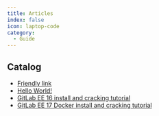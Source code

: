 ```yaml
---
title: Articles
index: false
icon: laptop-code
category:
  - Guide
---
```


## Catalog

- [Friendly link](friends.md)
- [Hello World!](helloworld.md)
- [GitLab EE 16 install and cracking tutorial](GitLab-Install.md)
- [GitLab EE 17 Docker install and cracking tutorial](GitLab-Install-Docker.md)